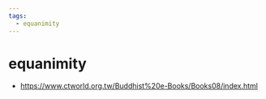 ```yaml
---
tags:
  - equanimity 
---
```

# equanimity

- <https://www.ctworld.org.tw/Buddhist%20e-Books/Books08/index.html>
